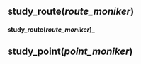 ## study_route(*route_moniker*)
#### study_route(*route_moniker*)_
## study_point(*point_moniker*)
####